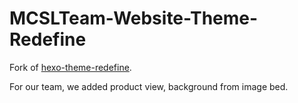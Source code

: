 # MCSLTeam-Website-Theme-Redefine

Fork of [hexo-theme-redefine](https://github.com/EvanNotFound/hexo-theme-redefine).

For our team, we added product view, background from image bed.
